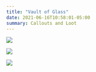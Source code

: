 ```yaml
---
title: "Vault of Glass"
date: 2021-06-16T10:58:01-05:00
summary: Callouts and Loot
---
```


![](/vault-of-glass/oracle-callouts-and-challenge.png)

![](/vault-of-glass/atheon-callouts.png)

![](/vault-of-glass/loot-table.png)

